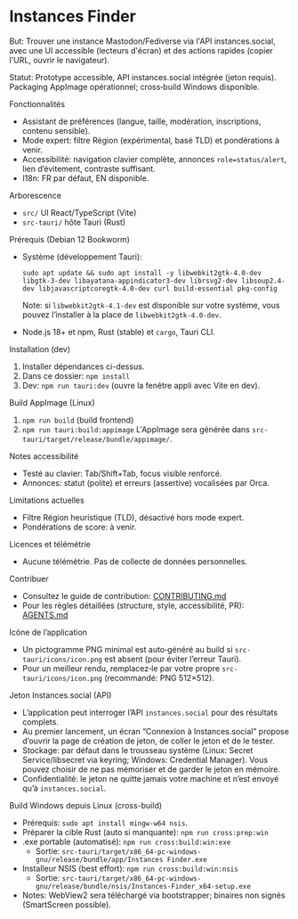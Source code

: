 Instances Finder
================

But: Trouver une instance Mastodon/Fediverse via l'API instances.social, avec une UI accessible (lecteurs d'écran) et des actions rapides (copier l'URL, ouvrir le navigateur).

Statut: Prototype accessible, API instances.social intégrée (jeton requis). Packaging AppImage opérationnel; cross‑build Windows disponible.

Fonctionnalités
- Assistant de préférences (langue, taille, modération, inscriptions, contenu sensible).
- Mode expert: filtre Région (expérimental, basé TLD) et pondérations à venir.
- Accessibilité: navigation clavier complète, annonces `role=status/alert`, lien d’évitement, contraste suffisant.
- I18n: FR par défaut, EN disponible.

Arborescence
- `src/` UI React/TypeScript (Vite)
- `src-tauri/` hôte Tauri (Rust)

Prérequis (Debian 12 Bookworm)
- Système (développement Tauri):
  
  `sudo apt update && sudo apt install -y libwebkit2gtk-4.0-dev libgtk-3-dev libayatana-appindicator3-dev librsvg2-dev libsoup2.4-dev libjavascriptcoregtk-4.0-dev curl build-essential pkg-config`
  
  Note: si `libwebkit2gtk-4.1-dev` est disponible sur votre système, vous pouvez l’installer à la place de `libwebkit2gtk-4.0-dev`.
- Node.js 18+ et npm, Rust (stable) et `cargo`, Tauri CLI.

Installation (dev)
1) Installer dépendances ci-dessus.
2) Dans ce dossier: `npm install`
3) Dev: `npm run tauri:dev` (ouvre la fenêtre appli avec Vite en dev).

Build AppImage (Linux)
1) `npm run build` (build frontend)
2) `npm run tauri:build:appimage`
   L'AppImage sera générée dans `src-tauri/target/release/bundle/appimage/`.

Notes accessibilité
- Testé au clavier: Tab/Shift+Tab, focus visible renforcé.
- Annonces: statut (polite) et erreurs (assertive) vocalisées par Orca.

Limitations actuelles
- Filtre Région heuristique (TLD), désactivé hors mode expert.
- Pondérations de score: à venir.

Licences et télémétrie
- Aucune télémétrie. Pas de collecte de données personnelles.

Contribuer
- Consultez le guide de contribution: [CONTRIBUTING.md](./CONTRIBUTING.md) 
- Pour les règles détaillées (structure, style, accessibilité, PR): [AGENTS.md](./AGENTS.md)

Icône de l’application
- Un pictogramme PNG minimal est auto‑généré au build si `src-tauri/icons/icon.png` est absent (pour éviter l’erreur Tauri).
- Pour un meilleur rendu, remplacez‑le par votre propre `src-tauri/icons/icon.png` (recommandé: PNG 512×512).

Jeton Instances.social (API)
- L’application peut interroger l’API `instances.social` pour des résultats complets.
- Au premier lancement, un écran “Connexion à Instances.social” propose d’ouvrir la page de création de jeton, de coller le jeton et de le tester.
- Stockage: par défaut dans le trousseau système (Linux: Secret Service/libsecret via keyring; Windows: Credential Manager). Vous pouvez choisir de ne pas mémoriser et de garder le jeton en mémoire.
- Confidentialité: le jeton ne quitte jamais votre machine et n’est envoyé qu’à `instances.social`.

Build Windows depuis Linux (cross-build)
- Prérequis: `sudo apt install mingw-w64 nsis`.
- Préparer la cible Rust (auto si manquante): `npm run cross:prep:win`
- .exe portable (automatisé): `npm run cross:build:win:exe`
  - Sortie: `src-tauri/target/x86_64-pc-windows-gnu/release/bundle/app/Instances Finder.exe`
- Installeur NSIS (best effort): `npm run cross:build:win:nsis`
  - Sortie: `src-tauri/target/x86_64-pc-windows-gnu/release/bundle/nsis/Instances-Finder_x64-setup.exe`
- Notes: WebView2 sera téléchargé via bootstrapper; binaires non signés (SmartScreen possible).
